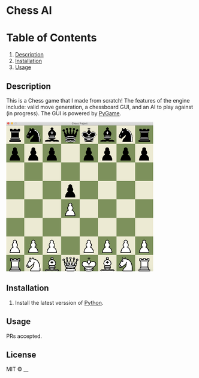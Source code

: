 # Chess AI

# Table of Contents

1. [Description](#description)
2. [Installation](#installation)
3. [Usage](#usage)

## Description <a name = "description"></a>
This is a Chess game that I made from scratch! The features of the engine include: valid move generation, a chessboard GUI, and an AI to play against (in progress).
The GUI is powered by [PyGame](https://www.pygame.org/wiki/about). 

![Chess GUI](/assets/images/chess-github-small.jpg)

## Installation <a name = "installation"></a>

1. Install the latest verssion of [Python](https://www.python.org/downloads/).

## Usage <a name = "usage"></a>


PRs accepted.

## License

MIT © __
